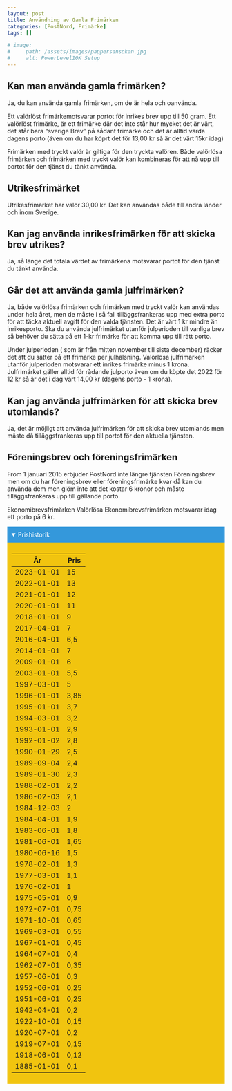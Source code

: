 ```yaml
---
layout: post
title: Användning av Gamla Frimärken
categories: [PostNord, Frimärke]
tags: []

# image:
#     path: /assets/images/pappersansokan.jpg
#     alt: PowerLevel10K Setup 
---
```


## Kan man använda gamla frimärken?
Ja, du kan använda gamla frimärken, om de är hela och oanvända.

Ett valörlöst frimärkemotsvarar portot för inrikes brev upp till 50 gram. Ett valörlöst frimärke, är ett frimärke där det inte står hur mycket det är värt, det står bara “sverige Brev” på sådant frimärke och det är alltid värda dagens porto (även om du har köprt det för 13,00 kr så är det värt 15kr idag)

Frimärken med tryckt valör är giltiga för den tryckta valören. Både valörlösa frimärken och frimärken med tryckt valör kan kombineras för att nå upp till portot för den tjänst du tänkt använda.

## Utrikesfrimärket
Utrikesfrimärket har valör 30,00 kr. Det kan användas både till andra länder och inom Sverige.

## Kan jag använda inrikesfrimärken för att skicka brev utrikes?
Ja, så länge det totala värdet av frimärkena motsvarar portot för den tjänst du tänkt använda.

## Går det att använda gamla julfrimärken?
Ja, både valörlösa frimärken och frimärken med tryckt valör kan användas under hela året, men de måste i så fall tilläggsfrankeras upp med extra porto för att täcka aktuell avgift för den valda tjänsten. Det är värt 1 kr mindre än inrikesporto. Ska du använda julfrimärket utanför julperioden till vanliga brev så behöver du sätta på ett 1-kr frimärke för att komma upp till rätt porto.

Under julperioden ( som är från mitten november till sista december) räcker det att du sätter på ett frimärke per julhälsning. Valörlösa julfrimärken utanför julperioden motsvarar ett inrikes frimärke minus 1 krona. Julfrimärket gäller alltid för rådande julporto även om du köpte det 2022 för 12 kr så är det i dag värt 14,00 kr (dagens porto - 1 krona).

## Kan jag använda julfrimärken för att skicka brev utomlands?
Ja, det är möjligt att använda julfrimärken för att skicka brev utomlands men måste då
tilläggsfrankeras upp till portot för den aktuella tjänsten.

## Föreningsbrev och föreningsfrimärken
From 1 januari 2015 erbjuder PostNord inte längre tjänsten Föreningsbrev men om du har föreningsbrev eller föreningsfrimärke kvar då kan du använda dem men glöm inte att det kostar 6 kronor och måste tilläggsfrankeras upp till gällande porto.

Ekonomibrevsfrimärken 
Valörlösa Ekonomibrevsfrimärken motsvarar idag ett porto på 6 kr.



<details open>
  <summary style="background-color: #3498db; color: white; padding: 10px; cursor: pointer;">
    Prishistorik
  </summary>
  <div style="background-color: #f1c40f; padding: 10px;">

  | År         | Pris  |
  |------------|-------|
  | 2023-01-01 | 15    |
  | 2022-01-01 | 13    |
  | 2021-01-01 | 12    |
  | 2020-01-01 | 11    |
  | 2018-01-01 | 9     |
  | 2017-04-01 | 7     |
  | 2016-04-01 | 6,5   |
  | 2014-01-01 | 7     |
  | 2009-01-01 | 6     |
  | 2003-01-01 | 5,5   |
  | 1997-03-01 | 5     |
  | 1996-01-01 | 3,85  |
  | 1995-01-01 | 3,7   |
  | 1994-03-01 | 3,2   |
  | 1993-01-01 | 2,9   |
  | 1992-01-02 | 2,8   |
  | 1990-01-29 | 2,5   |
  | 1989-09-04 | 2,4   |
  | 1989-01-30 | 2,3   |
  | 1988-02-01 | 2,2   |
  | 1986-02-03 | 2,1   |
  | 1984-12-03 | 2     |
  | 1984-04-01 | 1,9   |
  | 1983-06-01 | 1,8   |
  | 1981-06-01 | 1,65  |
  | 1980-06-16 | 1,5   |
  | 1978-02-01 | 1,3   |
  | 1977-03-01 | 1,1   |
  | 1976-02-01 | 1     |
  | 1975-05-01 | 0,9   |
  | 1972-07-01 | 0,75  |
  | 1971-10-01 | 0,65  |
  | 1969-03-01 | 0,55  |
  | 1967-01-01 | 0,45  |
  | 1964-07-01 | 0,4   |
  | 1962-07-01 | 0,35  |
  | 1957-06-01 | 0,3   |
  | 1952-06-01 | 0,25  |
  | 1951-06-01 | 0,25  |
  | 1942-04-01 | 0,2   |
  | 1922-10-01 | 0,15  |
  | 1920-07-01 | 0,2   |
  | 1919-07-01 | 0,15  |
  | 1918-06-01 | 0,12  |
  | 1885-01-01 | 0,1   |
  </div>
</details>



